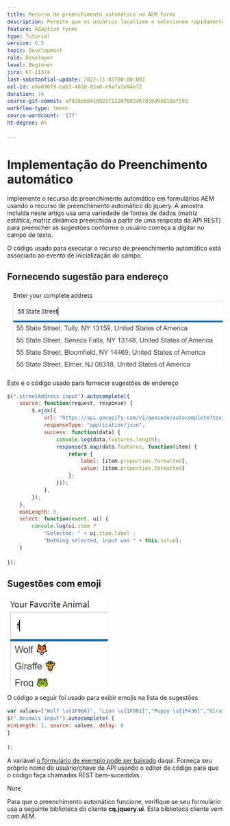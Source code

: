 ```yaml
---
title: Recurso de preenchimento automático no AEM Forms
description: Permite que os usuários localizem e selecionem rapidamente de uma lista pré-preenchida de valores à medida que digitam, aproveitando a pesquisa e a filtragem.
feature: Adaptive Forms
type: Tutorial
version: 6.5
topic: Development
role: Developer
level: Beginner
jira: KT-11374
last-substantial-update: 2022-11-01T00:00:00Z
exl-id: e9a696f9-ba63-462d-93a8-e9a7a1e94e72
duration: 74
source-git-commit: af928e60410022f12207082467d3bd9b818af59d
workflow-type: tm+mt
source-wordcount: '177'
ht-degree: 0%

---
```


# Implementação do Preenchimento automático

Implemente o recurso de preenchimento automático em formulários AEM usando o recurso de preenchimento automático do jquery.
A amostra incluída neste artigo usa uma variedade de fontes de dados (matriz estática, matriz dinâmica preenchida a partir de uma resposta da API REST) para preencher as sugestões conforme o usuário começa a digitar no campo de texto.

O código usado para executar o recurso de preenchimento automático está associado ao evento de inicialização do campo.

## Fornecendo sugestão para endereço

![país-sugestões](assets/auto-complete2.png)



Este é o código usado para fornecer sugestões de endereço

```javascript
$(".streetAddress input").autocomplete({
    source: function(request, response) {
        $.ajax({
            url: "https://api.geoapify.com/v1/geocode/autocomplete?text=" + request.term + "&apiKey=Your API Key", //please get your own API key with geoapify.com
            responseType: "application/json",
            success: function(data) {
                console.log(data.features.length);
                response($.map(data.features, function(item) {
                    return {
                        label: [item.properties.formatted],
                        value: [item.properties.formatted]
                    };
                }));
            },
        });
    },
    minLength: 5,
    select: function(event, ui) {
        console.log(ui.item ?
            "Selected: " + ui.item.label :
            "Nothing selected, input was " + this.value);
    }

});
```





## Sugestões com emoji

![país-sugestões](assets/auto-complete3.png)

O código a seguir foi usado para exibir emojis na lista de sugestões

```javascript
var values=["Wolf \u{1F98A}", "Lion \u{1F981}","Puppy \u{1F436}","Giraffe \u{1F992}","Frog \u{1F438}"];
$(".Animals input").autocomplete( {
minLength: 1, source: values, delay: 0
}

);
```

A variável [o formulário de exemplo pode ser baixado](assets/auto-complete-form.zip) daqui. Forneça seu próprio nome de usuário/chave de API usando o editor de código para que o código faça chamadas REST bem-sucedidas.

>[!NOTE]
>
> Para que o preenchimento automático funcione, verifique se seu formulário usa a seguinte biblioteca do cliente **cq.jquery.ui**. Esta biblioteca cliente vem com AEM.
